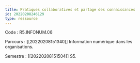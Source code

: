 ```yaml
---
title: Pratiques collaboratives et partage des connaissances
id: 20220208246129
type: ressource
---
```


Code : R5.INFONUM.06

Parcours : [[20220208151340]] Information numérique dans les organisations.

Semestre : [[20220208151504]] S5.